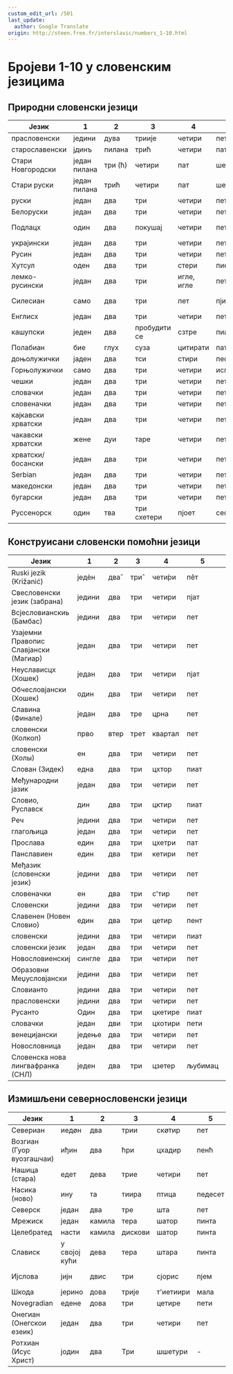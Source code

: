 ```yaml
---
custom_edit_url: /501
last_update:
  author: Google Translate
origin: http://steen.free.fr/interslavic/numbers_1-10.html
---
```


# Бројеви 1-10 у словенским језицима

## Природни словенски језици

| Језик | 1 | 2 | 3 | 4 | 5 | 6 | 7 | 8 | 9 | 10 |
| ------------------- | ------ | ---- | ------ | ------------ | ------ | ------ | ------ | ----------- | -------- | -------- |
| прасловенски | једини | дува | триије | четири | пет | шест | седам | осам | девет | десет |
| старославенски | јдинъ | пилана | трић | четири | пат | шест | седам | осам | девојка | дест |
| Стари Новгородски | један пилана | три (ћ) | четири | пат | шест | седам | осам | девојка | дест |
| Стари руски | један пилана | трић | четири | пат | шест | седам | осам | девојка | дест |
| руски | један | два | три | четири | пет | шест | седам | осам | девет | десет |
| Белоруски | један | два | три | четири | пет | шест | седам | осам | девет | десет |
| Подлацх | один | два | покушај | четири | пет | шест | ја сам | ваздушним путем | девет | десет |
| украјински | један | два | три | четири | пет | шест | сим | осам | девет | десет |
| Русин | један | два | три | четири | пет | шест | седам | свима | девет | десет |
| Хутсул | оден | два | три | стери | пиецхи | сисцхи | сим | висим | девицхи | деасицхи |
| лемко-русински | један | два | три | игле, игле | пет | шкриљевца | сим | осам, осам | девет | десет |
| Силесиан | само | два | три | пет | пјинћ | шест | од седам | уозим | дзевјинћ | дзесинћ |
| Енглисх | један | два | три | четири | пет | шест | седам | осам | девет | десет |
| кашупски | једен | два | пробудити се | сзтре | пиац | сзесц | седам | чак ни | дзевиац | дзесац |
| Полабиан | бие | глух | суза | цитирати | пат | ласт | сидем | висем | диват | дисат |
| доњолужички | јаден | два | тси | стири | пес | шест | седим | осми | иееее | ти си |
| Горњолужички | само | два | три | четири | испећи | шест | сидом | восом | дзевјећ | дзесаћ |
| чешки | један | два | три | четири | пет | шест | седам | осам | девет | десет |
| словачки | један | два | три | четири | пет | шест | седам | осам | девет | десет |
| словеначки | један | два | три | четири | пет | шест | седам | осам | девет | десет |
| кајкавски хрватски | један | два | три | четири | пет | шест | седам | осам | девет | десет |
| чакавски хрватски | жене | дуи | таре | четири | пет | шест | седан | ошан | девет | десет |
| хрватски/босански | један | два | три | четири | пет | шест | седам | осам | девет | десет |
| Serbian             | један  | два  | три    | четири       | пет    | шест   | седам  | осам        | девет    | десет    |
| македонски | један | два | три | четири | пет | шест | седам | осам | девет | десет |
| бугарски | један | два | три | четири | пет | шест | седам | осам | девет | десет |
| Руссенорск | один | тва | три схетери | пјоет | сест | сем | восом | богат | недостатак |

## Конструисани словенски помоћни језици

| Језик | 1 | 2 | 3 | 4 | 5 | 6 | 7 | 8 | 9 | 10 |
| ------------------------------------ | ------ | ---- | ---- | ------- | ----- | ------ | ----- | ------ | ------- | ------- |
| Ruski jezik (Križanić)               | једѐн | два̂ | три̂ | чети́ри | пêт   | шêст   | сéдем | óсем   | дéвет   | дéсет   |
| Свесловенски језик (забрана) | једини | два | три | четири | пјат | шест | седам | осам | девет | десет |
| Всјесловианскиь (Бамбас) | једини | два | три | четири | пет | шест | седам | осам | диевљат | диејат |
| Узајемни Правопис Славјански (Магиар) | један | два | три | четири | пет | шест | седми | осам | девет | десет |
| Неуслависцх (Хошек) | један | два | три | четири | пјат | шест | седам | осам | девет | десет |
| Обчесловјански (Хошек) | один | два | три | четири | пет | сикј | седам | осам | девет | десет |
| Славина (Финале) | један | два | тре | црна | пет | шест | седам | осам | девет | десет |
| словенски (Колкоп) | прво | втер | трет | квартал | пет | ſик | седам | осам | девет | десет |
| словенски (Холы) | ен | два | три | четири | пет | шест | седам | осам | девет | десет |
| Слован (Зидек) | една | два | три | цхтор | пиат | шесто | содом | осум | давет | дасот |
| Међународни јазик | један | два | три | четири | пет | шест | седам | осам | девет | десет |
| Словио, Руславск | дин | два | три | цктир | пиат | скес | сием | вос | дев | дес |
| Реч | једини | два | три | четири | пет | шест | седам | осам | девет | десет |
| глагољица | један | два | три | четири | пет | шест | седам | осам | девет | десет |
| Прослава | един | два | три | цхетри | пат | схест | седам | осем | деват | десат |
| Панславиен | един | два | три | кетири | пет | кест | седам | осем | девет | десет |
| Међазик (словенски језик) | једини | два | три | четири | пет | с'ест | седам | осам | девет | десет |
| словеначки | ен | два | три | с'тир | пет | с'ес | овде | осовина | дев | дес |
| Словенски | једини | два | три | четири | пет | шест | седам | осам | девет | десет |
| Славенен (Новен Словио) | един | два | три | цетир | пент | кест | седам | осем | невент | десет |
| словенски | једини | два | три | четири | пиат | шест | седам | осам | девет | десет |
| словенски језик | један | два | три | четири | пет | шест | осим | осам | девет | десет |
| Новословиенскиј | сингле | два | три | четири | пет | шест | седам | осам | девет | десет |
| Образовни Меџусловјански | једини | два | три | четири | пет | шест | седам | осам | девет | десет |
| Словианто | једини | два | три | четири | пет | шест | седам | осам | девет | десет |
| прасловенски | једини | два | три | четири | пет | шест | седам | осам | девет | десет |
| Русанто | Один | два | три | цкетире | пиат | скест | сем | све | одступити | десиат |
| словачки | један | дви | три | цхотири | пети | схести | седми | оседми | девето | десети |
| венецијански | једење | два | три | четири | пет | шест | седам | осам | девет | десет |
| Новословница | један | два | три | четири | пет | шест | седам | осам | девет | десет |
| Словенска нова лингвафранка (СНЛ) | једен | два | три | цзетер | љубимац | сзест | седем | восе | девет | десет |

## Измишљени севернословенски језици

| Језик | 1 | 2 | 3 | 4 | 5 | 6 | 7 | 8 | 9 | 10 |
| ---------------------------------- | ------- | ---- | ----- | --------- | ------- | ----- | ------- | --------- | --------- | ------- |
| Севериан | иедøн | два | трии | скøтир | пет | скест | седми | осам | девет | десет |
| Возгиан (Гуор вуозгашчаи) | иђин | два | ћри | цхадир | пенћ | шећ | седам | осам | деенћ | десно |
| Нашица (стара) | едет | дева | трие | четири | пет | шест | седам | осам | девет | десет |
| Насика (ново) | ину | та | тиира | птица | педесет | да | сеттоми | стома | тинејџер | тесемти |
| Северск | један | два | тре | шта | пет | шест | седам | осам | девет | десет |
| Мрежиск | један | камила | тера | шатор | пинта | схаста | седам | осам | девет | десет |
| Целебратед | насти | камила | дискови | шатор | пинта | схаста | седам | осам | девет | десет |
| Слависк | у својој кући | дева | тера | штара | пинта | шашта | седам | моја стара | девет | десат |
| Ијслова | јијн | двис | три | сјорис | пјем | она | сјодем | астем | снег дисам |
| Шкода | јерино | дова | трије | т'иетиири | мала | сиете | уосме | диевиенте | диесиенте | - |
| Novegradian                | едене   | дова | три   | цетире    | пети    | шести | шеньи   | ошми      | девити    | дешити  |
| Онегиан (Онегскои езеик) | један | два | три | четири | пет | шест | седам | осам | девет | десет |
| Ротхиан (Исус Христ) | јодин | два | Три | шшетури | - | - | - | - | - | - |

